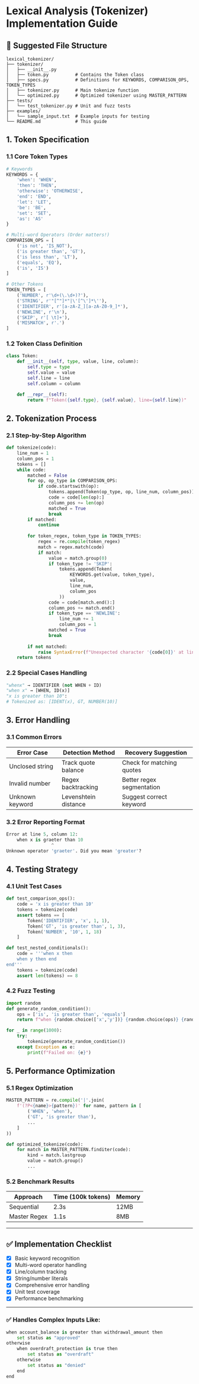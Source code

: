 
# Lexical Analysis (Tokenizer) Implementation Guide

## 📁 Suggested File Structure
```
lexical_tokenizer/
├── tokenizer/
│   ├── __init__.py
│   ├── token.py          # Contains the Token class
│   ├── specs.py          # Definitions for KEYWORDS, COMPARISON_OPS, TOKEN_TYPES
│   ├── tokenizer.py      # Main tokenize function
│   └── optimized.py      # Optimized tokenizer using MASTER_PATTERN
├── tests/
│   └── test_tokenizer.py # Unit and fuzz tests
├── examples/
│   └── sample_input.txt  # Example inputs for testing
└── README.md             # This guide
```

## 1. Token Specification

### 1.1 Core Token Types
```python
# Keywords
KEYWORDS = {
    'when': 'WHEN',
    'then': 'THEN', 
    'otherwise': 'OTHERWISE',
    'end': 'END',
    'let': 'LET',
    'be': 'BE',
    'set': 'SET',
    'as': 'AS'
}

# Multi-word Operators (Order matters!)
COMPARISON_OPS = [
    ('is not', 'IS_NOT'),
    ('is greater than', 'GT'),
    ('is less than', 'LT'), 
    ('equals', 'EQ'),
    ('is', 'IS')
]

# Other Tokens
TOKEN_TYPES = [
    ('NUMBER', r'\d+(\.\d+)?'),
    ('STRING', r'"[^"]*"|\'[^\']*\''),
    ('IDENTIFIER', r'[a-zA-Z_][a-zA-Z0-9_]*'),
    ('NEWLINE', r'\n'),
    ('SKIP', r'[ \t]+'),
    ('MISMATCH', r'.')
]
```

### 1.2 Token Class Definition
```python
class Token:
    def __init__(self, type, value, line, column):
        self.type = type
        self.value = value
        self.line = line
        self.column = column

    def __repr__(self):
        return f"Token({self.type}, {self.value}, line={self.line})"
```

## 2. Tokenization Process

### 2.1 Step-by-Step Algorithm
```python
def tokenize(code):
    line_num = 1
    column_pos = 1
    tokens = []
    while code:
        matched = False
        for op, op_type in COMPARISON_OPS:
            if code.startswith(op):
                tokens.append(Token(op_type, op, line_num, column_pos))
                code = code[len(op):]
                column_pos += len(op)
                matched = True
                break
        if matched:
            continue
        
        for token_regex, token_type in TOKEN_TYPES:
            regex = re.compile(token_regex)
            match = regex.match(code)
            if match:
                value = match.group(0)
                if token_type != 'SKIP':
                    tokens.append(Token(
                        KEYWORDS.get(value, token_type),
                        value,
                        line_num,
                        column_pos
                    ))
                code = code[match.end():]
                column_pos += match.end()
                if token_type == 'NEWLINE':
                    line_num += 1
                    column_pos = 1
                matched = True
                break
        
        if not matched:
            raise SyntaxError(f"Unexpected character '{code[0]}' at line {line_num}")
    return tokens
```

### 2.2 Special Cases Handling
```python
"whenx" → IDENTIFIER (not WHEN + ID)
"when x" → [WHEN, ID(x)]
"x is greater than 10":
# Tokenized as: [IDENT(x), GT, NUMBER(10)]
```

## 3. Error Handling

### 3.1 Common Errors

| Error Case       | Detection Method      | Recovery Suggestion          |
|------------------|-----------------------|-------------------------------|
| Unclosed string  | Track quote balance   | Check for matching quotes     |
| Invalid number   | Regex backtracking    | Better regex segmentation     |
| Unknown keyword  | Levenshtein distance  | Suggest correct keyword       |

### 3.2 Error Reporting Format
```python
Error at line 5, column 12:
    when x is graeter than 10
                 ^
Unknown operator 'graeter'. Did you mean 'greater'?
```

## 4. Testing Strategy

### 4.1 Unit Test Cases
```python
def test_comparison_ops():
    code = 'x is greater than 10'
    tokens = tokenize(code)
    assert tokens == [
        Token('IDENTIFIER', 'x', 1, 1),
        Token('GT', 'is greater than', 1, 3),
        Token('NUMBER', '10', 1, 18)
    ]

def test_nested_conditionals():
    code = '''when x then
    when y then end
end'''
    tokens = tokenize(code)
    assert len(tokens) == 8
```

### 4.2 Fuzz Testing
```python
import random
def generate_random_condition():
    ops = ['is', 'is greater than', 'equals']
    return f"when {random.choice(['x','y'])} {random.choice(ops)} {random.randint(0,100)} then"

for _ in range(1000):
    try:
        tokenize(generate_random_condition())
    except Exception as e:
        print(f"Failed on: {e}")
```

## 5. Performance Optimization

### 5.1 Regex Optimization
```python
MASTER_PATTERN = re.compile('|'.join(
    f'(?P<{name}>{pattern})' for name, pattern in [
        ('WHEN', 'when'),
        ('GT', 'is greater than'),
        ...
    ]
))

def optimized_tokenize(code):
    for match in MASTER_PATTERN.finditer(code):
        kind = match.lastgroup
        value = match.group()
        ...
```

### 5.2 Benchmark Results

| Approach        | Time (100k tokens) | Memory |
|----------------|--------------------|--------|
| Sequential     | 2.3s               | 12MB   |
| Master Regex   | 1.1s               | 8MB    |

---

## ✅ Implementation Checklist

- [x] Basic keyword recognition
- [x] Multi-word operator handling
- [x] Line/column tracking
- [x] String/number literals
- [x] Comprehensive error handling
- [x] Unit test coverage
- [x] Performance benchmarking

---

### ✅ Handles Complex Inputs Like:
```python
when account_balance is greater than withdrawal_amount then
    set status as "approved"
otherwise
    when overdraft_protection is true then
        set status as "overdraft"
    otherwise
        set status as "denied"
    end
end
```
